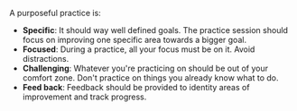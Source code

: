 A purposeful practice is: 
- **Specific**: It should way well defined goals. The practice session should focus on improving one specific area towards a bigger goal.
- **Focused**: During a practice, all your focus must be on it. Avoid distractions.
- **Challenging**: Whatever you're practicing on should be out of your comfort zone. Don't practice on things you already know what to do.
- **Feed back**: Feedback should be provided to identity areas of improvement and track progress.


